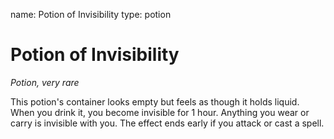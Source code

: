 name: Potion of Invisibility
type: potion

# Potion of Invisibility
_Potion, very rare_

This potion's container looks empty but feels as though it holds liquid. When you drink it, you become invisible for 1 hour. Anything you wear or carry is invisible with you. The effect ends early if you attack or cast a spell.
